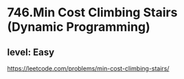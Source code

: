 # 746.Min Cost Climbing Stairs (Dynamic Programming)
## level: Easy

https://leetcode.com/problems/min-cost-climbing-stairs/
